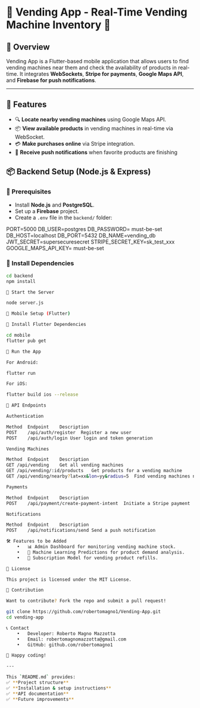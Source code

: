 # 🏪 Vending App - Real-Time Vending Machine Inventory 📍

## 📌 Overview
Vending App is a Flutter-based mobile application that allows users to find vending machines near them and check the availability of products in real-time. It integrates **WebSockets**, **Stripe for payments**, **Google Maps API**, and **Firebase for push notifications**.

---

## 🚀 Features
- 🔍 **Locate nearby vending machines** using Google Maps API.
- 📦 **View available products** in vending machines in real-time via WebSocket.
- 💳 **Make purchases online** via Stripe integration.
- 🔔 **Receive push notifications** when favorite products are finishing
  


## 📦 Backend Setup (Node.js & Express)

### 🔹 Prerequisites
- Install **Node.js** and **PostgreSQL**.
- Set up a **Firebase** project.
- Create a `.env` file in the `backend/` folder:

PORT=5000
DB_USER=postgres
DB_PASSWORD= must-be-set
DB_HOST=localhost
DB_PORT=5432
DB_NAME=vending_db
JWT_SECRET=supersecuresecret
STRIPE_SECRET_KEY=sk_test_xxx
GOOGLE_MAPS_API_KEY= must-be-set

### 🔹 Install Dependencies
```sh
cd backend
npm install

🔹 Start the Server

node server.js

📱 Mobile Setup (Flutter)

🔹 Install Flutter Dependencies

cd mobile
flutter pub get

🔹 Run the App

For Android:

flutter run

For iOS:

flutter build ios --release

🔗 API Endpoints

Authentication

Method	Endpoint	Description
POST	/api/auth/register	Register a new user
POST	/api/auth/login	User login and token generation

Vending Machines

Method	Endpoint	Description
GET	/api/vending	Get all vending machines
GET	/api/vending/:id/products	Get products for a vending machine
GET	/api/vending/nearby?lat=xx&lon=yy&radius=5	Find vending machines near a location

Payments

Method	Endpoint	Description
POST	/api/payment/create-payment-intent	Initiate a Stripe payment

Notifications

Method	Endpoint	Description
POST	/api/notifications/send	Send a push notification

🛠️ Features to be Added
	•	📊 Admin Dashboard for monitoring vending machine stock.
	•	🚀 Machine Learning Predictions for product demand analysis.
	•	🛒 Subscription Model for vending product refills.

📜 License

This project is licensed under the MIT License.

🤝 Contribution

Want to contribute? Fork the repo and submit a pull request!

git clone https://github.com/robertomagno1/Vending-App.git
cd vending-app

📞 Contact
	•	Developer: Roberto Magno Mazzotta
	•	Email: robertomagnomazzotta@gmail.com
	•	GitHub: github.com/robertomagno1

🚀 Happy coding!

---

This `README.md` provides:
✅ **Project structure**  
✅ **Installation & setup instructions**  
✅ **API documentation**  
✅ **Future improvements**  

